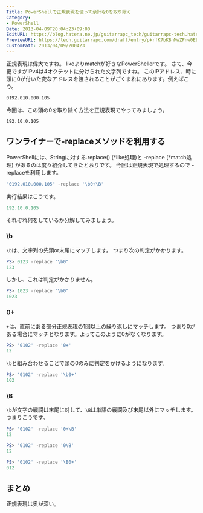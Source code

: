 ```yaml
---
Title: PowerShellで正規表現を使って余計な0を取り除く
Category:
- PowerShell
Date: 2013-04-09T20:04:23+09:00
EditURL: https://blog.hatena.ne.jp/guitarrapc_tech/guitarrapc-tech.hatenablog.com/atom/entry/6802418398340681541
PreviewURL: https://tech.guitarrapc.com/draft/entry/pkrfK7bKBnMwZFnw0ELdHpdARDc
CustomPath: 2013/04/09/200423
---
```


<!--
Date: 2013-04-09T20:04:23+09:00
URL: https://tech.guitarrapc.com/entry/2013/04/09/200423
-->

正規表現は偉大ですね。 likeよりmatchが好きなPowerShellerです。 さて、今更ですがIPv4は4オクテットに分けられた文字列ですね。
このIPアドレス、時に頭に0が付いた変なアドレスを渡されることがごくまれにあります。例えばこう。

```
0192.010.000.105
```

今回は、この頭の0を取り除く方法を正規表現でやってみましょう。

```
192.10.0.105
```

## ワンライナーで-replaceメソッドを利用する

PowerShellには、Stringに対する.replace() (*like処理)と -replace (*match処理) があるのは度々紹介してきたとおりです。 今回は正規表現で処理するので -replaceを利用します。

```ps1
"0192.010.000.105" -replace '\b0+\B'
```

実行結果はこうです。

```ps1
192.10.0.105
```

それぞれ何をしているか分解してみましょう。

### \b

`\b`は、文字列の先頭or末尾にマッチします。 つまり次の判定がかかります。

```ps1
PS> 0123 -replace "\b0"
123
```

しかし、これは判定がかかりません。

```ps1
PS> 1023 -replace "\b0"
1023
```

### 0+

`+`は、直前にある部分正規表現の1回以上の繰り返しにマッチします。 つまり0がある場合にマッチとなります。よってこのように0がなくなります。

```ps1
PS> '0102' -replace '0+'
12
```

`\b`と組み合わせることで頭の0のみに判定をかけるようになります。

```ps1
PS> '0102' -replace '\b0+'
102
```

### \B

`\b`が文字の戦闘は末尾に対して、`\B`は単語の戦闘及び末尾以外にマッチします。つまりこうです。

```ps1
PS> '0102' -replace '0+\B'
12
```

```ps1
PS> '0102' -replace '0\B'
12
```

```ps1
PS> '0102' -replace '\B0+'
012
```

## まとめ

正規表現は奥が深い。
